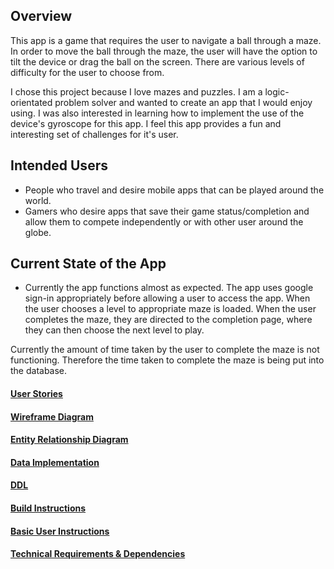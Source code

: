 ## Overview
This app is a game that requires the user to navigate a ball through a maze. In order to move the 
ball through the maze, the user will have the option to tilt the device or drag the ball on the screen.
There are various levels of difficulty for the user to choose from.  

I chose this project because I love mazes and puzzles. I am a logic-orientated problem solver and 
wanted to create an app that I would enjoy using. I was also interested in learning how to implement
the use of the device's gyroscope for this app. I feel this app provides a fun and interesting 
set of challenges for it's user.   


## Intended Users
* People who travel and desire mobile apps that can be played around the world.
* Gamers who desire apps that save their game status/completion and allow them to compete 
independently or with other user around the globe.

## Current State of the App

* Currently the app functions almost as expected. The app uses google sign-in appropriately before 
allowing a user to access the app. When the user chooses a level to appropriate maze is loaded. When
the user completes the maze, they are directed to the completion page, where they can then choose
the next level to play. 

Currently the amount of time taken by the user to complete the maze is not functioning. Therefore the 
time taken to complete the maze is being put into the database.  
 
#### [User Stories](docs/user-stories.md)  
 
#### [Wireframe Diagram](docs/wireframe.md)

#### [Entity Relationship Diagram](docs/erd.md)

#### [Data Implementation](docs/data-implementation.md)

#### [DDL](docs/ddl.md)

#### [Build Instructions](docs/build-instructions.md)

#### [Basic User Instructions](docs/basic-user-instructions.md)

#### [Technical Requirements & Dependencies](docs/tech-requirement-dependencies.md) 

